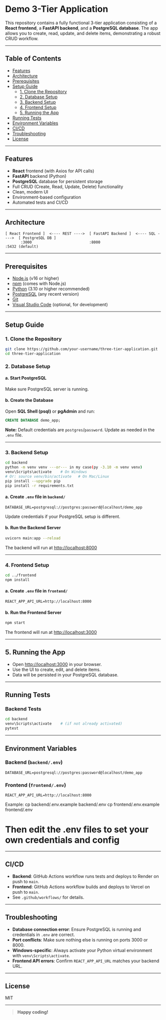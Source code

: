 # Demo 3-Tier Application

This repository contains a fully functional 3-tier application consisting of a **React frontend**, a **FastAPI backend**, and a **PostgreSQL database**. The app allows you to create, read, update, and delete items, demonstrating a robust CRUD workflow.

---

## Table of Contents

- [Features](#features)
- [Architecture](#architecture)
- [Prerequisites](#prerequisites)
- [Setup Guide](#setup-guide)
  - [1. Clone the Repository](#1-clone-the-repository)
  - [2. Database Setup](#2-database-setup)
  - [3. Backend Setup](#3-backend-setup)
  - [4. Frontend Setup](#4-frontend-setup)
  - [5. Running the App](#5-running-the-app)
- [Running Tests](#running-tests)
- [Environment Variables](#environment-variables)
- [CI/CD](#cicd)
- [Troubleshooting](#troubleshooting)
- [License](#license)

---

## Features

- **React** frontend (with Axios for API calls)
- **FastAPI** backend (Python)
- **PostgreSQL** database for persistent storage
- Full CRUD (Create, Read, Update, Delete) functionality
- Clean, modern UI
- Environment-based configuration
- Automated tests and CI/CD

---

## Architecture

```
[ React Frontend ]  <---- REST ---->  [ FastAPI Backend ]  <---- SQL ---->  [ PostgreSQL DB ]
       :3000                          :8000                                :5432 (default)
```

---

## Prerequisites

- [Node.js](https://nodejs.org/) (v16 or higher)
- [npm](https://www.npmjs.com/) (comes with Node.js)
- [Python](https://www.python.org/) (3.10 or higher recommended)
- [PostgreSQL](https://www.postgresql.org/) (any recent version)
- [Git](https://git-scm.com/)
- [Visual Studio Code](https://code.visualstudio.com/) (optional, for development)

---

## Setup Guide

### 1. Clone the Repository

```bash
git clone https://github.com/your-username/three-tier-application.git
cd three-tier-application
```

### 2. Database Setup

#### a. Start PostgreSQL

Make sure PostgreSQL server is running.

#### b. Create the Database

Open **SQL Shell (psql)** or **pgAdmin** and run:

```sql
CREATE DATABASE demo_app;
```

**Note:** Default credentials are `postgres`/`password`. Update as needed in the `.env` file.

---

### 3. Backend Setup

```bash
cd backend
python -m venv venv ---or--- in my case(py -3.10 -m venv venv)
venv\Scripts\activate    # On Windows
# Or: source venv/bin/activate   # On Mac/Linux
pip install --upgrade pip
pip install -r requirements.txt
```

#### a. Create `.env` file in `backend/`

```
DATABASE_URL=postgresql://postgres:password@localhost/demo_app
```

Update credentials if your PostgreSQL setup is different.

#### b. Run the Backend Server

```bash
uvicorn main:app --reload
```

The backend will run at [http://localhost:8000](http://localhost:8000)

---

### 4. Frontend Setup

```bash
cd ../frontend
npm install
```

#### a. Create `.env` file in `frontend/`

```
REACT_APP_API_URL=http://localhost:8000
```

#### b. Run the Frontend Server

```bash
npm start
```

The frontend will run at [http://localhost:3000](http://localhost:3000)

---

## 5. Running the App

- Open [http://localhost:3000](http://localhost:3000) in your browser.
- Use the UI to create, edit, and delete items.
- Data will be persisted in your PostgreSQL database.

---

## Running Tests

### Backend Tests

```bash
cd backend
venv\Scripts\activate    # (if not already activated)
pytest
```

---

## Environment Variables

### Backend (`backend/.env`)
```
DATABASE_URL=postgresql://postgres:password@localhost/demo_app
```

### Frontend (`frontend/.env`)
```
REACT_APP_API_URL=http://localhost:8000
```
Example:
cp backend/.env.example backend/.env
cp frontend/.env.example frontend/.env
# Then edit the .env files to set your own credentials and config

---

## CI/CD

- **Backend**: GitHub Actions workflow runs tests and deploys to Render on push to `main`.
- **Frontend**: GitHub Actions workflow builds and deploys to Vercel on push to `main`.
- See `.github/workflows/` for details.

---

## Troubleshooting

- **Database connection error**: Ensure PostgreSQL is running and credentials in `.env` are correct.
- **Port conflicts**: Make sure nothing else is running on ports 3000 or 8000.
- **Windows-specific**: Always activate your Python virtual environment with `venv\Scripts\activate`.
- **Frontend API errors**: Confirm `REACT_APP_API_URL` matches your backend URL.

---

## License

MIT

---

> **Happy coding!**